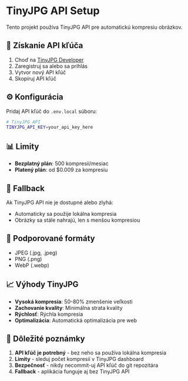 # TinyJPG API Setup

Tento projekt používa TinyJPG API pre automatickú kompresiu obrázkov.

## 🔑 Získanie API kľúča

1. Choď na [TinyJPG Developer](https://tinypng.com/developers)
2. Zaregistruj sa alebo sa prihlás
3. Vytvor nový API kľúč
4. Skopíruj API kľúč

## ⚙️ Konfigurácia

Pridaj API kľúč do `.env.local` súboru:

```bash
# TinyJPG API
TINYJPG_API_KEY=your_api_key_here
```

## 📊 Limity

- **Bezplatný plán**: 500 kompresií/mesiac
- **Platený plán**: od $0.009 za kompresiu

## 🔄 Fallback

Ak TinyJPG API nie je dostupné alebo zlyhá:
- Automaticky sa použije lokálna kompresia
- Obrázky sa stále nahrajú, len s menšou kompresiou

## 🎯 Podporované formáty

- JPEG (.jpg, .jpeg)
- PNG (.png)
- WebP (.webp)

## 📈 Výhody TinyJPG

- **Vysoká kompresia**: 50-80% zmenšenie veľkosti
- **Zachovanie kvality**: Minimálna strata kvality
- **Rýchlosť**: Rýchla kompresia
- **Optimalizácia**: Automatická optimalizácia pre web

## 🚨 Dôležité poznámky

1. **API kľúč je potrebný** - bez neho sa používa lokálna kompresia
2. **Limity** - sleduj počet kompresií v TinyJPG dashboard
3. **Bezpečnosť** - nikdy necommit-uj API kľúč do git repozitára
4. **Fallback** - aplikácia funguje aj bez TinyJPG API
